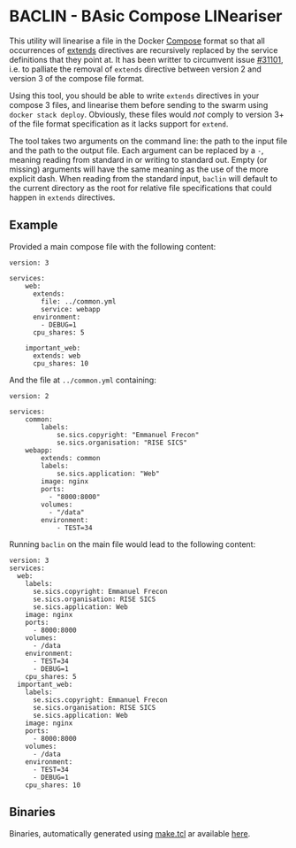 # BACLIN - BAsic Compose LINeariser

This utility will linearise a file in the Docker [Compose][1] format so that all
occurrences of [extends][2] directives are recursively replaced by the service
definitions that they point at. It has been writter to circumvent issue
[#31101][3], i.e. to palliate the removal of `extends` directive between version
2 and version 3 of the compose file format.

Using this tool, you should be able to write `extends` directives in your
compose 3 files, and linearise them before sending to the swarm using `docker
stack deploy`. Obviously, these files would *not* comply to version 3+ of the
file format specification as it lacks support for `extend`.

The tool takes two arguments on the command line: the path to the input file and
the path to the output file. Each argument can be replaced by a `-`, meaning
reading from standard in or writing to standard out. Empty (or missing)
arguments will have the same meaning as the use of the more explicit dash. When
reading from the standard input, `baclin` will default to the current directory
as the root for relative file specifications that could happen in `extends`
directives.

  [1]: https://docs.docker.com/compose/compose-file/
  [2]: https://docs.docker.com/compose/compose-file/compose-file-v2/#extends
  [3]: https://github.com/moby/moby/issues/31101
  
## Example

Provided a main compose file with the following content:

````
version: 3

services:
    web:
      extends:
        file: ../common.yml
        service: webapp
      environment:
        - DEBUG=1
      cpu_shares: 5

    important_web:
      extends: web
      cpu_shares: 10
````

And the file at `../common.yml` containing:

````
version: 2

services:
    common:
        labels:
            se.sics.copyright: "Emmanuel Frecon"
            se.sics.organisation: "RISE SICS"
    webapp:
        extends: common
        labels:
            se.sics.application: "Web"
        image: nginx
        ports:
          - "8000:8000"
        volumes:
          - "/data"
        environment:
            - TEST=34
````

Running `baclin` on the main file would lead to the following content:

````
version: 3
services:
  web:
    labels:
      se.sics.copyright: Emmanuel Frecon
      se.sics.organisation: RISE SICS
      se.sics.application: Web
    image: nginx
    ports:
      - 8000:8000
    volumes:
      - /data
    environment:
      - TEST=34
      - DEBUG=1
    cpu_shares: 5
  important_web:
    labels:
      se.sics.copyright: Emmanuel Frecon
      se.sics.organisation: RISE SICS
      se.sics.application: Web
    image: nginx
    ports:
      - 8000:8000
    volumes:
      - /data
    environment:
      - TEST=34
      - DEBUG=1
    cpu_shares: 10
````

## Binaries

Binaries, automatically generated using [make.tcl][4] ar available [here][5].

  [4]: https://github.com/efrecon/machinery/blob/master/make/make.tcl
  [5]: https://bintray.com/efrecon/baclin/baclin/0.1#files